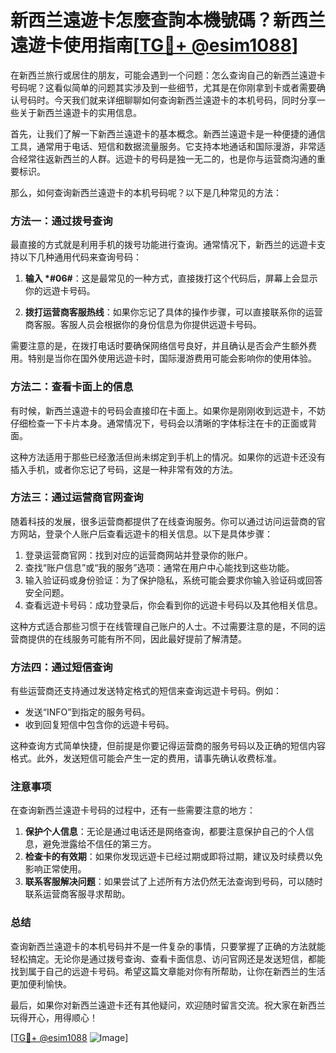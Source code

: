 # 新西兰遠遊卡怎麼查詢本機號碼？新西兰遠遊卡使用指南[[TG💪+ @esim1088](https://t.me/s/esim1088)]

在新西兰旅行或居住的朋友，可能会遇到一个问题：怎么查询自己的新西兰遠遊卡号码呢？这看似简单的问题其实涉及到一些细节，尤其是在你刚拿到卡或者需要确认号码时。今天我们就来详细聊聊如何查询新西兰遠遊卡的本机号码，同时分享一些关于新西兰遠遊卡的实用信息。

首先，让我们了解一下新西兰遠遊卡的基本概念。新西兰遠遊卡是一种便捷的通信工具，通常用于电话、短信和数据流量服务。它支持本地通话和国际漫游，非常适合经常往返新西兰的人群。远遊卡的号码是独一无二的，也是你与运营商沟通的重要标识。

那么，如何查询新西兰遠遊卡的本机号码呢？以下是几种常见的方法：

### 方法一：通过拨号查询

最直接的方式就是利用手机的拨号功能进行查询。通常情况下，新西兰的远遊卡支持以下几种通用代码来查询号码：

1. **输入 *#06#**：这是最常见的一种方式，直接拨打这个代码后，屏幕上会显示你的远遊卡号码。
   
2. **拨打运营商客服热线**：如果你忘记了具体的操作步骤，可以直接联系你的运营商客服。客服人员会根据你的身份信息为你提供远遊卡号码。

需要注意的是，在拨打电话时要确保网络信号良好，并且确认是否会产生额外费用。特别是当你在国外使用远遊卡时，国际漫游费用可能会影响你的使用体验。

### 方法二：查看卡面上的信息

有时候，新西兰遠遊卡的号码会直接印在卡面上。如果你是刚刚收到远遊卡，不妨仔细检查一下卡片本身。通常情况下，号码会以清晰的字体标注在卡的正面或背面。

这种方法适用于那些已经激活但尚未绑定到手机上的情况。如果你的远遊卡还没有插入手机，或者你忘记了号码，这是一种非常有效的方法。

### 方法三：通过运营商官网查询

随着科技的发展，很多运营商都提供了在线查询服务。你可以通过访问运营商的官方网站，登录个人账户后查看远遊卡的相关信息。以下是具体步骤：

1. 登录运营商官网：找到对应的运营商网站并登录你的账户。
2. 查找“账户信息”或“我的服务”选项：通常在用户中心能找到这些功能。
3. 输入验证码或身份验证：为了保护隐私，系统可能会要求你输入验证码或回答安全问题。
4. 查看远遊卡号码：成功登录后，你会看到你的远遊卡号码以及其他相关信息。

这种方式适合那些习惯于在线管理自己账户的人士。不过需要注意的是，不同的运营商提供的在线服务可能有所不同，因此最好提前了解清楚。

### 方法四：通过短信查询

有些运营商还支持通过发送特定格式的短信来查询远遊卡号码。例如：

- 发送“INFO”到指定的服务号码。
- 收到回复短信中包含你的远遊卡号码。

这种查询方式简单快捷，但前提是你要记得运营商的服务号码以及正确的短信内容格式。此外，发送短信可能会产生一定的费用，请事先确认收费标准。

### 注意事项

在查询新西兰遠遊卡号码的过程中，还有一些需要注意的地方：

1. **保护个人信息**：无论是通过电话还是网络查询，都要注意保护自己的个人信息，避免泄露给不信任的第三方。
2. **检查卡的有效期**：如果你发现远遊卡已经过期或即将过期，建议及时续费以免影响正常使用。
3. **联系客服解决问题**：如果尝试了上述所有方法仍然无法查询到号码，可以随时联系运营商客服寻求帮助。

### 总结

查询新西兰遠遊卡的本机号码并不是一件复杂的事情，只要掌握了正确的方法就能轻松搞定。无论你是通过拨号查询、查看卡面信息、访问官网还是发送短信，都能找到属于自己的远遊卡号码。希望这篇文章能对你有所帮助，让你在新西兰的生活更加便利愉快。

最后，如果你对新西兰遠遊卡还有其他疑问，欢迎随时留言交流。祝大家在新西兰玩得开心，用得顺心！

[[TG💪+ @esim1088](https://t.me/s/esim1088) ![Image](https://i.postimg.cc/4NQfJmqS/Snipaste-2025-05-13-00-14-12.png)]